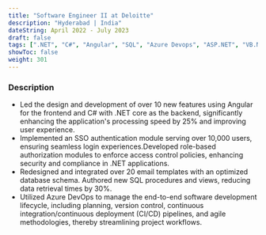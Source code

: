 ```yaml
---
title: "Software Engineer II at Deloitte"
description: "Hyderabad | India"
dateString: April 2022 - July 2023
draft: false
tags: [".NET", "C#", "Angular", "SQL", "Azure Devops", "ASP.NET", "VB.NET", "Agile", "Git",  "MVC","CI/CD"]
showToc: false
weight: 301
--- 
```


### Description

- Led the design and development of over 10 new features using Angular for the frontend and C# with .NET core as the backend, significantly enhancing the application's processing speed by 25% and improving user experience.
- Implemented an SSO authentication module serving over 10,000 users, ensuring seamless login experiences.Developed role-based authorization modules to enforce access control policies, enhancing security and compliance in .NET applications.
- Redesigned and integrated over 20 email templates with an optimized database schema.
Authored new SQL procedures and views, reducing data retrieval times by 30%.
- Utilized Azure DevOps to manage the end-to-end software development lifecycle, including planning, version control, continuous integration/continuous deployment (CI/CD) pipelines, and agile methodologies, thereby streamlining project workflows.



